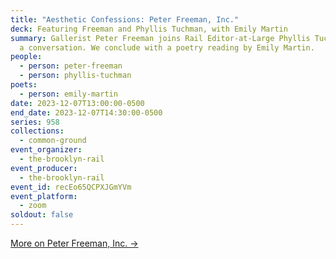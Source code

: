 ```yaml
---
title: "Aesthetic Confessions: Peter Freeman, Inc."
deck: Featuring Freeman and Phyllis Tuchman, with Emily Martin
summary: Gallerist Peter Freeman joins Rail Editor-at-Large Phyllis Tuchman for
  a conversation. We conclude with a poetry reading by Emily Martin.
people:
  - person: peter-freeman
  - person: phyllis-tuchman
poets:
  - person: emily-martin
date: 2023-12-07T13:00:00-0500
end_date: 2023-12-07T14:30:00-0500
series: 958
collections:
  - common-ground
event_organizer:
  - the-brooklyn-rail
event_producer:
  - the-brooklyn-rail
event_id: recEo65QCPXJGmYVm
event_platform:
  - zoom
soldout: false
---
```

[M﻿ore on Peter Freeman, Inc. →](https://www.peterfreemaninc.com/)